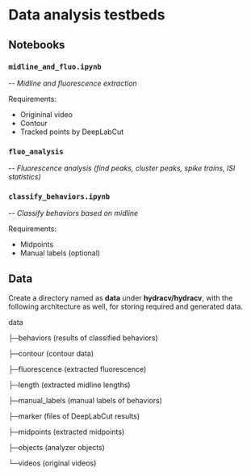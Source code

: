 # Data analysis testbeds

## Notebooks

### `midline_and_fluo.ipynb`

-- _Midline and fluorescence extraction_

Requirements:
- Origininal video
- Contour
- Tracked points by DeepLabCut

### `fluo_analysis`

-- _Fluorescence analysis (find peaks, cluster peaks, spike trains, ISI statistics)_

### `classify_behaviors.ipynb`

-- _Classify behaviors based on midline_

Requirements:
- Midpoints
- Manual labels (optional)

## Data

Create a directory named as **data** under **hydracv/hydracv**, with the following architecture as well, for storing required and generated data.

data

├─behaviors (results of classified behaviors)

├─contour (contour data)

├─fluorescence (extracted fluorescence)

├─length (extracted midline lengths)

├─manual_labels (manual labels of behaviors)

├─marker (files of DeepLabCut results)

├─midpoints (extracted midpoints)

├─objects (analyzer objects)

└─videos (original videos)
